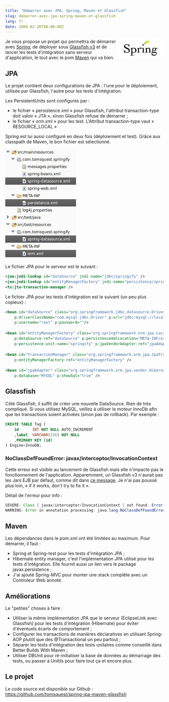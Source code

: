 ```yaml
---
title: "Démarrer avec JPA, Spring, Maven et Glassfish"
slug: demarrer-avec-jpa-spring-maven-et-glassfish
lang: fr
date: 2009-02-26T00:00:00Z
---
```


<img src="/assets/images/posts/2009/02/screenshot_06.jpeg" style="float:right"/>

Je vous propose un projet qui permettra de démarrer avec [Spring](http://static.springframework.org/spring/docs/2.5.x/reference/), de déployer sous [Glassfish v3](https://glassfish.dev.java.net/) et de lancer les tests d'intégration sans serveur d'application, le tout avec le pom [Maven](http://maven.apache.org/) qui va bien.

## JPA

Le projet contient deux configurations de JPA : l'une pour le déploiement, utilisée par Glassfish, l'autre pour les tests d'intégration.

Les PersistentUnits sont configurés par :

- le fichier « persistence.xml » pour Glassfish, l'attribut transaction-type doit valoir « JTA », sinon Glassfish refuse de démarrer ;
- le fichier « orm.xml » pour les test. L'Attribut transaction-type vaut « RESOURCE_LOCAL »

Spring est lui aussi configuré en deux fois (déploiement et test). Grâce aux classpath de Maven, le bon fichier est sélectionné.

![](/assets/images/posts/2009/02/screenshot_05.jpeg)

Le fichier JPA pour le serveur est le suivant :

```xml
<jee:jndi-lookup id="dataSource" jndi-name="jdbc/springify" />
<jee:jndi-lookup id="entityManagerFactory" jndi-name="persistence/springify"/>
<tx:jta-transaction-manager />
```

Le fichier JPA pour les tests d'intégration est le suivant (un peu plus copieux) :

```xml
<bean id="dataSource" class="org.springframework.jdbc.datasource.DriverManagerDataSource"
    p:driverClassName="com.mysql.jdbc.Driver" p:url="jdbc:mysql://localhost:3306/springify"
    p:username="root" p:password=""/>

<bean id="entityManagerFactory" class="org.springframework.orm.jpa.LocalContainerEntityManagerFactoryBean"
    p:dataSource-ref="dataSource" p:persistenceXmlLocation="META-INF/orm.xml"
    p:persistence-unit-name="springify" p:jpaVendorAdapter-ref="jpaAdapter" />

<bean id="transactionManager" class="org.springframework.orm.jpa.JpaTransactionManager"
    p:entityManagerFactory-ref="entityManagerFactory" />

<bean id="jpaAdapter" class="org.springframework.orm.jpa.vendor.HibernateJpaVendorAdapter"
    p:database="MYSQL" p:showSql="true" />
```

## Glassfish

Côté Glassfish, il suffit de créer une nouvelle DataSource. Rien de très compliqué.
Si vous utilisez MySQL, veillez à utiliser le moteur InnoDb afin que les transactions soient activées (sinon pas de rollback). Par exemple :

```sql
CREATE TABLE Tag (
    id      INT NOT NULL AUTO_INCREMENT
    ,label  VARCHAR(256) NOT NULL
    ,PRIMARY KEY (id)
) Engine=InnoDB;
```

### NoClassDefFoundError: javax/interceptor/InvocationContext

Cette erreur est visible au lancement de Glassfish mais elle n'impacte pas le fonctionnement de l'application. Apparemment, un Glassfish v3 n'aurait pas les Jars EJB par défaut, comme dit dans [ce message](http://markmail.org/message/j3p4jj4o6q27wfhn). Je n'ai pas poussé plus loin, « if it works, don't try to fix it ».

Détail de l'erreur pour info :

```java
SEVERE: Class [ javax/interceptor/InvocationContext ] not found. Error while loading [ class org.springframework.ejb.interceptor.SpringBeanAutowiringInterceptor ]
WARNING: Error in annotation processing: java.lang.NoClassDefFoundError: javax/interceptor/InvocationContext
```

## Maven

Les dépendances dans le pom.xml ont été limitées au maximum. Pour démarrer, il faut :

- Spring et Spring-test pour les tests d'intégration JPA ;
- Hibernate entity manager, c'est l'implémentation JPA utilisé pour les tests d'intégration. Elle fournit aussi un lien vers le package javax.persistence ;
- J'ai ajouté Spring-MVC pour monter une stack complète avec un Controleur Web annoté.

## Améliorations

Le "petites" choses à faire :

- Utiliser la même implémentation JPA que le serveur (EclipseLink avec Glassfish) pour les tests d'intégration (Hibernate) pour éviter d'éventuels écarts de comportement ;
- Configurer les transactions de manières déclaratives en utilisant Spring-AOP plutôt que des @Transactional un peu partout ;
- Séparer les tests d'intégration des tests unitaires comme conseillé dans Better Builds With Maven ;
- Utiliser DBUnit pour ré-initialiser la base de données au démarrage des tests, ou passer à Unitils pour faire tout ça et encore plus.

## Le projet

Le code source est disponible sur Github : https://github.com/tomsquest/spring-jpa-maven-glassfish
